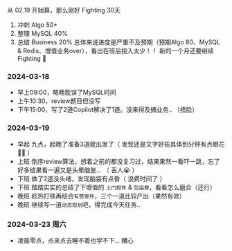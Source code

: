 从 02.19 开始算，那么刚好 Fighting 30天
1. 冲刺 Algo 50+
2. 整理 MySQL 40%
3. 总结 Business 20%
总体来说进度是严重不及预期（预期Algo 80、MySQL & Redis、增值业务over），看出在班后投入太少！！ 新的一个月还要继续 Fighting 🚀
### 2024-03-18
- 早上09:00，略晚耽误了MySQL时间
- 上午10:30，review题目但没写
- 下午15:00，写了2道Copilot解决了1道。没来得及搞业务.. （捂脸）

### 2024-03-19
- 早起 九点，起晚了准备3道就出发了（ 发现还是文字好些具体到分钟有点眼花 😵‍💫 ）
- 上班 倒序review算法，想着之前的都没复习过，结果果然一看吓一跳，忘了好多结果看一遍又是头晕脑胀... （ 丢人😭 ）
- 下班 做了2道没头绪，发现脑袋有点昏（ 浪费时间了 ）
- 下班  踏踏实实的总结了下增值的 `上门取件` & `包运费`，看看怎么磨合（还行）
- 晚班 趁热打铁再结合`有赞寄件`，三个一道比较产出（果然有效）
- 晚班 继续写一道`动态规划`吧，得完成今天任务.. 

### 2024-03-23 周六
- 凌晨零点，点来点去睡不着也学不下... 糟心

